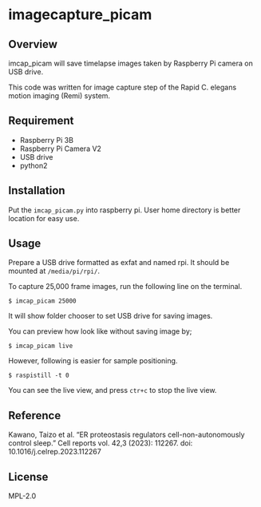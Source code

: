 # imagecapture_picam


## Overview
imcap_picam will save timelapse images taken by Raspberry Pi camera on USB drive. 

This code was written for image capture step of the Rapid C. elegans motion imaging (Remi) system.

## Requirement
 - Raspberry Pi 3B
 - Raspberry Pi Camera V2
 - USB drive
 - python2

## Installation
Put the `imcap_picam.py` into raspberry pi. User home directory is better location for easy use.

## Usage
Prepare a USB drive formatted as exfat and named rpi. It should be mounted at `/media/pi/rpi/`. 

To capture 25,000 frame images, run the following line on the terminal. 

```shell
$ imcap_picam 25000
```

It will show folder chooser to set USB drive for saving images.

You can preview how look like without saving image by; 

```shell
$ imcap_picam live
```

However, following is easier for sample positioning.

```shell
$ raspistill -t 0
```

You can see the live view, and press `ctr+c` to stop the live view.

<!-- 
## Note
## Features 
## Author -->

## Reference
Kawano, Taizo et al. “ER proteostasis regulators cell-non-autonomously control sleep.” Cell reports vol. 42,3 (2023): 112267. doi: 10.1016/j.celrep.2023.112267

## License
MPL-2.0
